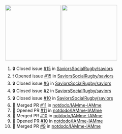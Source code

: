 <a href="https://github.com/notdodo"><img src="https://github-readme-stats.vercel.app/api?username=notdodo&count_private=true&theme=dark" height="180" /></a> <a href="https://github.com/notdodo"><img src="https://github-readme-stats.vercel.app/api/top-langs/?username=notdodo&langs_count=8&theme=dark&hide=tex,java,html,css&layout=compact" height="180" /></a>

<!--START_SECTION:activity-->
1. 🔒 Closed issue [#15](https://github.com/SaviorsSocialRugby/saviors/issues/15) in [SaviorsSocialRugby/saviors](https://github.com/SaviorsSocialRugby/saviors)
2. ❗ Opened issue [#15](https://github.com/SaviorsSocialRugby/saviors/issues/15) in [SaviorsSocialRugby/saviors](https://github.com/SaviorsSocialRugby/saviors)
3. 🔒 Closed issue [#6](https://github.com/SaviorsSocialRugby/saviors/issues/6) in [SaviorsSocialRugby/saviors](https://github.com/SaviorsSocialRugby/saviors)
4. 🔒 Closed issue [#2](https://github.com/SaviorsSocialRugby/saviors/issues/2) in [SaviorsSocialRugby/saviors](https://github.com/SaviorsSocialRugby/saviors)
5. 🔒 Closed issue [#10](https://github.com/SaviorsSocialRugby/saviors/issues/10) in [SaviorsSocialRugby/saviors](https://github.com/SaviorsSocialRugby/saviors)
6. 🎉 Merged PR [#11](https://github.com/notdodo/IAMme-IAMme/pull/11) in [notdodo/IAMme-IAMme](https://github.com/notdodo/IAMme-IAMme)
7. 💪 Opened PR [#11](https://github.com/notdodo/IAMme-IAMme/pull/11) in [notdodo/IAMme-IAMme](https://github.com/notdodo/IAMme-IAMme)
8. 🎉 Merged PR [#10](https://github.com/notdodo/IAMme-IAMme/pull/10) in [notdodo/IAMme-IAMme](https://github.com/notdodo/IAMme-IAMme)
9. 💪 Opened PR [#10](https://github.com/notdodo/IAMme-IAMme/pull/10) in [notdodo/IAMme-IAMme](https://github.com/notdodo/IAMme-IAMme)
10. 🎉 Merged PR [#9](https://github.com/notdodo/IAMme-IAMme/pull/9) in [notdodo/IAMme-IAMme](https://github.com/notdodo/IAMme-IAMme)
<!--END_SECTION:activity-->
